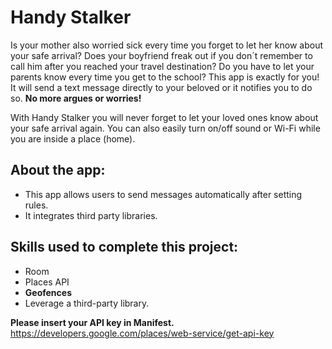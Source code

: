 # Handy Stalker

Is your mother also worried sick every time you forget to let her know about your safe arrival? 
Does your boyfriend freak out if you don´t remember to call him after you reached your travel destination? 
Do you have to let your parents know every time you get to the school? 
This app is exactly for you! It will send a text message directly to your beloved or it notifies you to do so. 
**No more argues or worries!**

With Handy Stalker you will never forget to let your loved ones know about your safe arrival again. 
You can also easily turn on/off sound or Wi-Fi while you are inside a place (home). 


## About the app:
+ This app allows users to send messages automatically after setting rules.  
+ It integrates third party libraries. 

## Skills used to complete this project:
+ Room
+ Places API
+ **Geofences** 
+ Leverage a third-party library.

**Please insert your API key in Manifest.** https://developers.google.com/places/web-service/get-api-key



